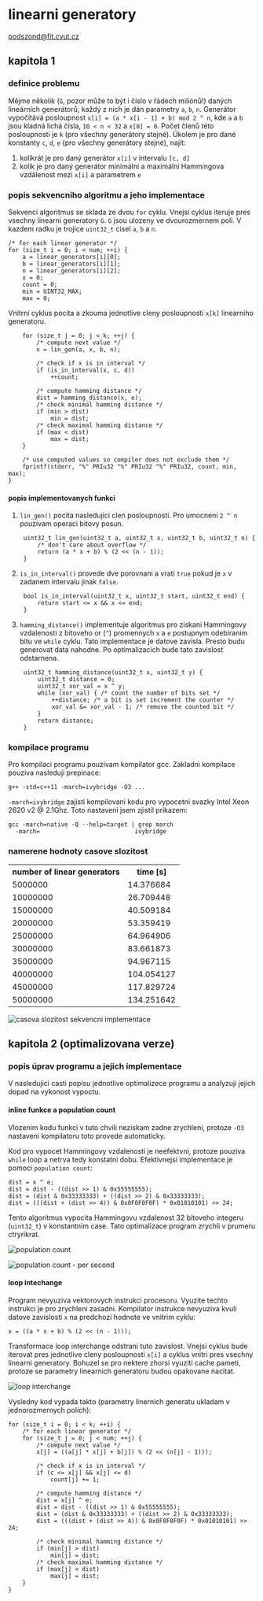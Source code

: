 linearni generatory
===================

<podszond@fit.cvut.cz>

kapitola 1
----------

### definice problemu ###

Mějme několik (`G`, pozor může to být i číslo v řádech miliónů!) daných
lineárních generátorů, každý z nich je dán parametry `a`, `b`, `n`. Generátor
vypočítává posloupnost `x[i] = (a * x[i - 1] + b) mod 2 ^ n`, kde `a` a `b`
jsou kladná lichá čísla, `10 < n < 32` a `x[0] = 0`. Počet členů této
posloupnosti je `k` (pro všechny generátory stejné). Úkolem je pro dané
konstanty `c`, `d`, `e` (pro všechny generátory stejné), najít:

1. kolikrát je pro daný generátor `x[i]` v intervalu `[c, d]`
2. kolik je pro daný generátor minimální a maximální Hammingova vzdálenost
    mezi `x[i]` a parametrem `e`

### popis sekvencniho algoritmu a jeho implementace ###

Sekvenci algoritmus se sklada ze dvou `for` cyklu. Vnejsi cyklus iteruje
pres vsechny linearni generatory `G`. `G` jsou ulozeny ve
dvourozmernem poli. V kazdem radku je trojice `uint32_t` cisel `a`, `b` a
`n`.

    /* for each linear generator */
    for (size_t i = 0; i < num; ++i) {
        a = linear_generators[i][0];
        b = linear_generators[i][1];
        n = linear_generators[i][2];
        x = 0;
        count = 0;
        min = UINT32_MAX;
        max = 0;

Vnitrni cyklus pocita a zkouma jednotlive cleny posloupnosti `x[k]`
linearniho generatoru.

        for (size_t j = 0; j < k; ++j) {
            /* compute next value */
            x = lin_gen(a, x, b, n);

            /* check if x is in interval */
            if (is_in_interval(x, c, d))
                ++count;

            /* compute hamming distance */
            dist = hamming_distance(x, e);
            /* check minimal hamming distance */
            if (min > dist)
                min = dist;
            /* check maximal hamming distance */
            if (max < dist)
                max = dist;
        }

        /* use computed values so compiler does not exclude them */
        fprintf(stderr, "%" PRIu32 "%" PRIu32 "%" PRIu32, count, min, max);
    }

#### popis implementovanych funkci ####

1. `lin_gen()` pocita nasledujici clen posloupnosti. Pro umocneni
    `2 ^ n` pouzivam operaci bitovy posun.

        uint32_t lin_gen(uint32_t a, uint32_t x, uint32_t b, uint32_t n) {
            /* don't care about overflow */
            return (a * x + b) % (2 << (n - 1));
        }

2. `is_in_interval()` provede dve porovnani a vrati `true`
    pokud je `x` v zadanem intervalu jinak `false`.

        bool is_in_interval(uint32_t x, uint32_t start, uint32_t end) {
            return start <= x && x <= end;
        }

3. `hamming_distance()` implementuje algoritmus pro ziskani
    Hammingovy vzdalenosti z bitoveho or (`^`) promennych `x` a `e`
    postupnym odebiranim bitu ve `while` cyklu. Tato implementace je datove
    zavisla. Presto budu generovat data nahodne. Po optimalizacich bude
    tato zavislost odstarnena.

        uint32_t hamming_distance(uint32_t x, uint32_t y) {
            uint32_t distance = 0;
            uint32_t xor_val = x ^ y;
            while (xor_val) { /* count the number of bits set */
                ++distance; /* a bit is set increment the counter */
                xor_val &= xor_val - 1; /* remove the counted bit */
            }
            return distance;
        }

### kompilace programu ###

Pro kompilaci programu pouzivam kompilator gcc. Zakladni kompilace pouziva
nasleduji prepinace:

    g++ -std=c++11 -march=ivybridge -O3 ...

`-march=ivybridge` zajisti kompilovani kodu pro vypocetni svazky Intel Xeon
2620 v2 @ 2.1Ghz. Toto nastaveni jsem zjistil prikazem:

    gcc -march=native -Q --help=target | grep march
      -march=                           ivybridge

### namerene hodnoty casove slozitost ###

<table>
    <tr>
        <th>number of linear generators</th><th>time [s]</th>
    </tr>
    <tr>
        <td>5000000</td><td>14.376684</td>
    </tr>
    <tr>
        <td>10000000</td><td>26.709448</td>
    </tr>
    <tr>
        <td>15000000</td><td>40.509184</td>
    </tr>
    <tr>
        <td>20000000</td><td>53.359419</td>
    </tr>
    <tr>
        <td>25000000</td><td>64.964906</td>
    </tr>
    <tr>
        <td>30000000</td><td>83.661873</td>
    </tr>
    <tr>
        <td>35000000</td><td>94.967115</td>
    </tr>
    <tr>
        <td>40000000</td><td>104.054127</td>
    </tr>
    <tr>
        <td>45000000</td><td>117.829724</td>
    </tr>
    <tr>
        <td>50000000</td><td>134.251642</td>
    </tr>
</table>

![casova slozitost sekvencni implementace](img/seq.svg)

kapitola 2 (optimalizovana verze)
---------------------------------

### popis úprav programu a jejich implementace ###

V nasledujici casti popisu jednotlive optimalizece programu a analyzuji jejich
dopad na vykonost vypoctu.

#### inline funkce a population count ####

Vlozenim kodu funkci v tuto chvili neziskam zadne zrychleni, protoze `-O3`
nastaveni kompilatoru toto provede automaticky.

Kod pro vypocet Hammingovy vzdalenosti je neefektvni, protoze pouziva
`while` loop a netrva tedy konstatni dobu. Efektivnejsi implementace je
pomoci `population count`:

    dist = x ^ e;
    dist = dist - ((dist >> 1) & 0x55555555);
    dist = (dist & 0x33333333) + ((dist >> 2) & 0x33333333);
    dist = (((dist + (dist >> 4)) & 0x0F0F0F0F) * 0x01010101) >> 24;

Tento algoritmus vypocita Hammingovu vzdalenost 32 bitoveho integeru
(`uint32_t`) v konstantnim case. Tato optimalizace program zrychli v prumeru
ctryrikrat.

![population count](img/opt-popcount.svg)

![population count - per second](img/opt-popcount-per-s.svg)

#### loop intechange ####

Program nevyuziva vektorovych instrukci procesoru. Vyuzite techto instrukci je
pro zrychleni zasadni. Kompilator instrukce nevyuziva kvuli datove zavislosti
`x` na predchozi hodnote ve vnitrim cyklu:

    x = ((a * x + b) % (2 << (n - 1)));

Transformace loop interchange odstrani tuto zavislost. Vnejsi cyklus bude
iterovat pres jednotlive cleny posloupnosti `x[i]` a cyklus vnitri pres vsechny
linearni generatory. Bohuzel se pro nektere zhorsi vyuziti cache
pameti, protoze se parametry linearnich generatoru budou opakovane nacitat.

![loop interchange](img/opt-interchange.svg)

Vysledny kod vypada takto (parametry linernich generatu ukladam v
jednorozmernych polich):

    for (size_t i = 0; i < k; ++i) {
        /* for each linear generator */
        for (size_t j = 0; j < num; ++j) {
            /* compute next value */
            x[j] = ((a[j] * x[j] + b[j]) % (2 << (n[j] - 1)));

            /* check if x is in interval */
            if (c <= x[j] && x[j] <= d)
                count[j] += 1;

            /* compute hamming distance */
            dist = x[j] ^ e;
            dist = dist - ((dist >> 1) & 0x55555555);
            dist = (dist & 0x33333333) + ((dist >> 2) & 0x33333333);
            dist = (((dist + (dist >> 4)) & 0x0F0F0F0F) * 0x01010101) >> 24;

            /* check minimal hamming distance */
            if (min[j] > dist)
                min[j] = dist;
            /* check maximal hamming distance */
            if (max[j] < dist)
                max[j] = dist;
        }
    }
